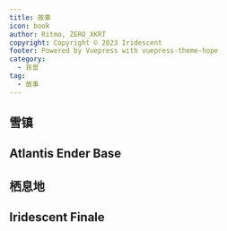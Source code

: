 ```yaml
---
title: 故事
icon: book
author: Ritmo, ZERO_XKRT
copyright: Copyright © 2023 Iridescent
footer: Powered by Vuepress with vuepress-theme-hope
category:
  - 背景
tag:
  - 故事
---
```


## 雪镇

## Atlantis Ender Base

## 栖息地

## Iridescent Finale
